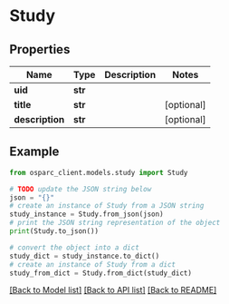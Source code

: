 # Study


## Properties

Name | Type | Description | Notes
------------ | ------------- | ------------- | -------------
**uid** | **str** |  | 
**title** | **str** |  | [optional] 
**description** | **str** |  | [optional] 

## Example

```python
from osparc_client.models.study import Study

# TODO update the JSON string below
json = "{}"
# create an instance of Study from a JSON string
study_instance = Study.from_json(json)
# print the JSON string representation of the object
print(Study.to_json())

# convert the object into a dict
study_dict = study_instance.to_dict()
# create an instance of Study from a dict
study_from_dict = Study.from_dict(study_dict)
```
[[Back to Model list]](../README.md#documentation-for-models) [[Back to API list]](../README.md#documentation-for-api-endpoints) [[Back to README]](../README.md)


